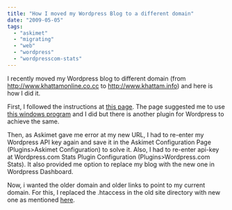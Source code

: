 ```yaml
---
title: "How I moved my Wordpress Blog to a different domain"
date: "2009-05-05"
tags: 
  - "askimet"
  - "migrating"
  - "web"
  - "wordpress"
  - "wordpresscom-stats"
---
```


I recently moved my Wordpress blog to different domain (from http://www.khattamonline.co.cc to http://www.khattam.info) and here is how I did it.

First, I followed the instructions at [this page](http://tamba2.org.uk/wordpress/move/ "Wordpress - Moving Domain Name"). The page suggested me to use [this windows program](http://www.tamba2.org.uk/wordpress/move/SCR.zip "SCR Freeware") and I did but there is another plugin for Wordpress to achieve the same.

Then, as Askimet gave me error at my new URL, I had to re-enter my Wordpress API key again and save it in the Askimet Configuration Page (Plugins>Askimet Configuration) to solve it. Also, I had to re-enter api-key at Wordpress.com Stats Plugin Configuration (Plugins>Wordpress.com Stats). It also provided me option to replace my blog with the new one in Wordpress Dashboard.

Now, i wanted the older domain and older links to point to my current domain. For this, I replaced the .htaccess in the old site directory with new one as mentioned [here](http://www.wptavern.com/two-wordpress-migration-tips "Two Wordpress Migration Tips").
